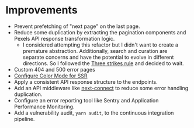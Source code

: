 # Improvements

- Prevent prefetching of "next page" on the last page.
- Reduce some duplication by extracting the pagination components and Pexels API response transformation logic.
  - I considered attempting this refactor but I didn't want to create a premature abstraction. Additionally, search and curation are separate concerns and have the potential to evolve in different directions. So I followed the [Three strikes rule](https://wiki.c2.com/?ThreeStrikesAndYouRefactor) and decided to wait.
- Custom 404 and 500 error pages
- [Configure Color Mode for SSR](https://chakra-ui.com/docs/styled-system/color-mode#add-colormodemanager-optional-for-ssr)
- Apply a consistent API response structure to the endpoints.
- Add an API middleware like [next-connect](https://github.com/hoangvvo/next-connect) to reduce some error handling duplication.
- Configure an error reporting tool like Sentry and Application Performance Monitoring.
- Add a vulnerability audit, `yarn audit`, to the continuous integration pipeline.
